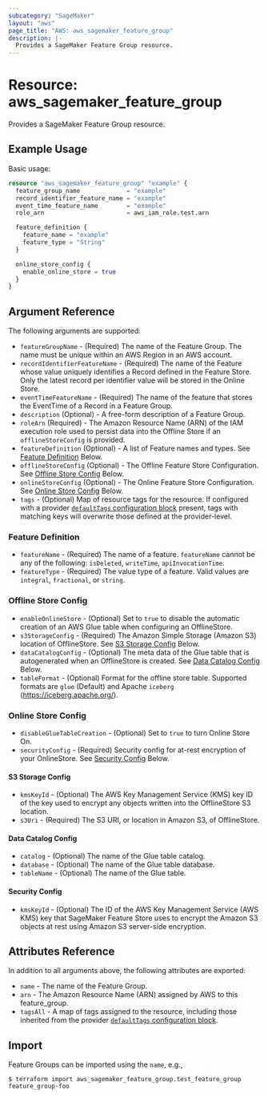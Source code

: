 ```yaml
---
subcategory: "SageMaker"
layout: "aws"
page_title: "AWS: aws_sagemaker_feature_group"
description: |-
  Provides a SageMaker Feature Group resource.
---
```


# Resource: aws_sagemaker_feature_group

Provides a SageMaker Feature Group resource.

## Example Usage

Basic usage:

```terraform
resource "aws_sagemaker_feature_group" "example" {
  feature_group_name             = "example"
  record_identifier_feature_name = "example"
  event_time_feature_name        = "example"
  role_arn                       = aws_iam_role.test.arn

  feature_definition {
    feature_name = "example"
    feature_type = "String"
  }

  online_store_config {
    enable_online_store = true
  }
}
```

## Argument Reference

The following arguments are supported:

* `featureGroupName` - (Required) The name of the Feature Group. The name must be unique within an AWS Region in an AWS account.
* `recordIdentifierFeatureName` - (Required) The name of the Feature whose value uniquely identifies a Record defined in the Feature Store. Only the latest record per identifier value will be stored in the Online Store.
* `eventTimeFeatureName` - (Required) The name of the feature that stores the EventTime of a Record in a Feature Group.
* `description` (Optional) - A free-form description of a Feature Group.
* `roleArn` (Required) - The Amazon Resource Name (ARN) of the IAM execution role used to persist data into the Offline Store if an `offlineStoreConfig` is provided.
* `featureDefinition` (Optional) - A list of Feature names and types. See [Feature Definition](#feature-definition) Below.
* `offlineStoreConfig` (Optional) - The Offline Feature Store Configuration. See [Offline Store Config](#offline-store-config) Below.
* `onlineStoreConfig` (Optional) - The Online Feature Store Configuration. See [Online Store Config](#online-store-config) Below.
* `tags` - (Optional) Map of resource tags for the resource. If configured with a provider [`defaultTags` configuration block](https://registry.terraform.io/providers/hashicorp/aws/latest/docs#default_tags-configuration-block) present, tags with matching keys will overwrite those defined at the provider-level.

### Feature Definition

* `featureName` - (Required) The name of a feature. `featureName` cannot be any of the following: `isDeleted`, `writeTime`, `apiInvocationTime`.
* `featureType` - (Required) The value type of a feature. Valid values are `integral`, `fractional`, or `string`.

### Offline Store Config

* `enableOnlineStore` - (Optional) Set to `true` to disable the automatic creation of an AWS Glue table when configuring an OfflineStore.
* `s3StorageConfig` - (Required) The Amazon Simple Storage (Amazon S3) location of OfflineStore. See [S3 Storage Config](#s3-storage-config) Below.
* `dataCatalogConfig` - (Optional) The meta data of the Glue table that is autogenerated when an OfflineStore is created. See [Data Catalog Config](#data-catalog-config) Below.
* `tableFormat` - (Optional) Format for the offline store table. Supported formats are `glue` (Default) and Apache `iceberg` (https://iceberg.apache.org/).

### Online Store Config

* `disableGlueTableCreation` - (Optional) Set to `true` to turn Online Store On.
* `securityConfig` - (Required) Security config for at-rest encryption of your OnlineStore. See [Security Config](#security-config) Below.

#### S3 Storage Config

* `kmsKeyId` - (Optional) The AWS Key Management Service (KMS) key ID of the key used to encrypt any objects written into the OfflineStore S3 location.
* `s3Uri` - (Required) The S3 URI, or location in Amazon S3, of OfflineStore.

#### Data Catalog Config

* `catalog` - (Optional) The name of the Glue table catalog.
* `database` - (Optional) The name of the Glue table database.
* `tableName` - (Optional) The name of the Glue table.

#### Security Config

* `kmsKeyId` - (Optional) The ID of the AWS Key Management Service (AWS KMS) key that SageMaker Feature Store uses to encrypt the Amazon S3 objects at rest using Amazon S3 server-side encryption.

## Attributes Reference

In addition to all arguments above, the following attributes are exported:

* `name` - The name of the Feature Group.
* `arn` - The Amazon Resource Name (ARN) assigned by AWS to this feature_group.
* `tagsAll` - A map of tags assigned to the resource, including those inherited from the provider [`defaultTags` configuration block](https://registry.terraform.io/providers/hashicorp/aws/latest/docs#default_tags-configuration-block).

## Import

Feature Groups can be imported using the `name`, e.g.,

```
$ terraform import aws_sagemaker_feature_group.test_feature_group feature_group-foo
```

<!-- cache-key: cdktf-0.17.0-pre.15 input-2c8ad8e0c15a6a5560181cef75888760eab1307535a97744ac6428d4dd4a28ba -->